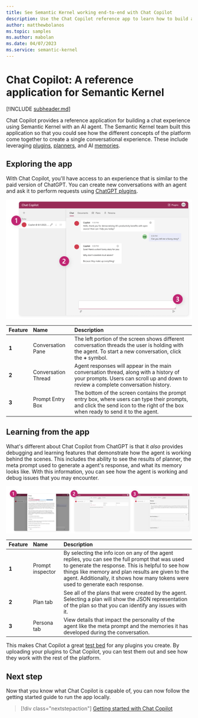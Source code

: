 ```yaml
---
title: See Semantic Kernel working end-to-end with Chat Copilot
description: Use the Chat Copilot reference app to learn how to build a custom conversational agent and to test your plugins.
author: matthewbolanos
ms.topic: samples
ms.author: mabolan
ms.date: 04/07/2023
ms.service: semantic-kernel
---
```

# Chat Copilot: A reference application for Semantic Kernel

[!INCLUDE [subheader.md](../includes/pat_large.md)]

Chat Copilot provides a reference application for building a chat experience using Semantic Kernel with an AI agent. The Semantic Kernel team built this application so that you could see how the different concepts of the platform come together to create a single conversational experience. These include leveraging [plugins](../ai-orchestration/plugins.md), [planners](../ai-orchestration/plugins.md), and AI [memories](../memories/index.md).

## Exploring the app
With Chat Copilot, you'll have access to an experience that is similar to the paid version of ChatGPT. You can create new conversations with an agent and ask it to perform requests using [ChatGPT plugins](../ai-orchestration/chatgpt-plugins.md).

![Chat Copilot reference app](../media/chat-copilot.png)

| Feature | Name | Description |
|:-|:-|:-|
| **1** | Conversation Pane | The left portion of the screen shows different conversation threads the user is holding with the agent.  To start a new conversation, click the **+** symbol. |
| **2** | Conversation Thread | Agent responses will appear in the main conversation thread, along with a history of your prompts. Users can scroll up and down to review a complete conversation history. |
| **3** | Prompt Entry Box | The bottom of the screen contains the prompt entry box, where users can type their prompts, and click the send icon to the right of the box when ready to send it to the agent. |

## Learning from the app
What's different about Chat Copilot from ChatGPT is that it _also_ provides debugging and learning features that demonstrate how the agent is working behind the scenes. This includes the ability to see the results of planner, the meta prompt used to generate a agent's response, and what its memory looks like. With this information, you can see how the agent is working and debug issues that you may encounter.

![Using the debugging features of Chat Copilot](../media/chat-copilot-debug-features.png)

| Feature | Name | Description |
|:-|:-|:-|
| **1** | Prompt inspector | By selecting the info icon on any of the agent replies, you can see the full prompt that was used to generate the response. This is helpful to see how things like memory and plan results are given to the agent. Additionally, it shows how many tokens were used to generate each response. |
| **2** | Plan tab | See all of the plans that were created by the agent. Selecting a plan will show the JSON representation of the plan so that you can identify any issues with it. |
| **3** | Persona tab | View details that impact the personality of the agent like the meta prompt and the memories it has developed during the conversation. |

This makes Chat Copilot a great [test bed](./testing-plugins-with-chat-copilot.md) for any plugins you create. By uploading your plugins to Chat Copilot, you can test them out and see how they work with the rest of the platform. 

## Next step
Now that you know what Chat Copilot is capable of, you can now follow the getting started guide to run the app locally.

> [!div class="nextstepaction"]
> [Getting started with Chat Copilot](./getting-started.md)